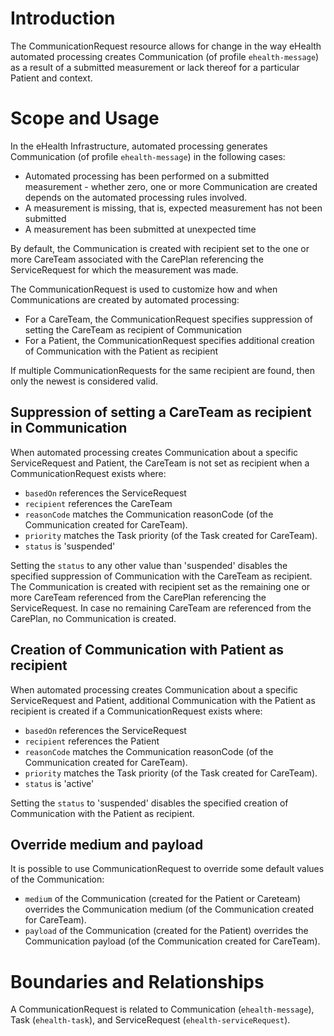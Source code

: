 # Introduction
The CommunicationRequest resource allows for change in the way eHealth automated processing creates Communication (of profile `ehealth-message`) as a result of a submitted measurement or lack thereof for a particular Patient and context.

# Scope and Usage
In the eHealth Infrastructure, automated processing generates Communication (of profile `ehealth-message`) in the following cases:

* Automated processing has been performed on a submitted measurement - whether zero, one or more Communication are created depends on the automated processing rules involved.
* A measurement is missing, that is, expected measurement has not been submitted
* A measurement has been submitted at unexpected time

By default, the Communication is created with recipient set to the one or more CareTeam associated with the CarePlan referencing the ServiceRequest for which the measurement was made.

The CommunicationRequest is used to customize how and when Communications are created by automated processing:

* For a CareTeam, the CommunicationRequest specifies suppression of setting the CareTeam as recipient of Communication
* For a Patient, the CommunicationRequest specifies additional creation of Communication with the Patient as recipient

If multiple CommunicationRequests for the same recipient are found, then only the newest is considered valid.

## Suppression of setting a CareTeam as recipient in Communication

When automated processing creates Communication about a specific ServiceRequest and Patient, the CareTeam is not set as recipient when a CommunicationRequest exists where:

* `basedOn` references the ServiceRequest
* `recipient` references the CareTeam
* `reasonCode` matches the Communication reasonCode (of the Communication created for CareTeam).
* `priority` matches the Task priority (of the Task created for CareTeam).
* `status` is 'suspended'

Setting the `status` to any other value than 'suspended' disables the specified suppression of Communication with the CareTeam as recipient. The Communication is created with recipient set as the 
remaining one or more CareTeam referenced from the CarePlan referencing the ServiceRequest. In case no remaining CareTeam are referenced from the CarePlan, no Communication is created.

## Creation of Communication with Patient as recipient

When automated processing creates Communication about a specific ServiceRequest and Patient, additional Communication with the Patient as 
recipient is created if a CommunicationRequest exists where:

* `basedOn` references the ServiceRequest
* `recipient` references the Patient
* `reasonCode` matches the Communication reasonCode (of the Communication created for CareTeam).
* `priority` matches the Task priority (of the Task created for CareTeam).
* `status` is 'active'

Setting the `status` to 'suspended' disables the specified creation of Communication with the Patient as recipient.

## Override medium and payload

It is possible to use CommunicationRequest to override some default values of the Communication: 
* `medium` of the Communication (created for the Patient or Careteam) overrides the Communication medium (of the Communication created for CareTeam).
* `payload` of the Communication (created for the Patient) overrides the Communication payload (of the Communication created for CareTeam).

# Boundaries and Relationships
A CommunicationRequest is related to Communication (`ehealth-message`), Task (`ehealth-task`), and ServiceRequest (`ehealth-serviceRequest`).
